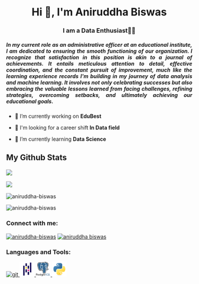 <h1 align="center">Hi 👋, I'm Aniruddha Biswas</h1>
<h3 align="center">I am a Data Enthusiast👨‍💻</h3>

<h5 align="justify">In my current role as an administrative officer at an educational institute, I am dedicated to ensuring the smooth functioning of our organization. I recognize that satisfaction in this position is akin to a journal of achievements. It entails meticulous attention to detail, effective coordination, and the constant pursuit of improvement, much like the learning experience records I'm building in my journey of data analysis and machine learning. It involves not only celebrating successes but also embracing the valuable lessons learned from facing challenges, refining strategies, overcoming setbacks, and ultimately achieving our educational goals.</h5>



- 🔭 I’m currently working on **EduBest**

- 👯 I'm looking for a career shift **In Data field**

- 🌱 I’m currently learning **Data Science**





## My Github Stats

<p><img align="center" src=https://github-readme-stats.vercel.app/api?username=ANIRUDDHA-BISWAS /></p>

<p><img align="center" src=https://github-readme-streak-stats.herokuapp.com/?user=ANIRUDDHA-BISWAS /></p>

<p><img align="center" src="https://github-readme-stats.vercel.app/api/top-langs?username=aniruddha-biswas&show_icons=true&locale=en&layout=compact" alt="aniruddha-biswas" /></p>


<p align="left"> <img src="https://komarev.com/ghpvc/?username=aniruddha-biswas&label=Profile%20views&color=0e75b6&style=flat" alt="aniruddha-biswas" /> </p>


<h3 align="left">Connect with me:</h3>
<p align="left">
<a href="https://linkedin.com/in/aniruddha-biswas" target="blank"><img align="center" src="https://raw.githubusercontent.com/rahuldkjain/github-profile-readme-generator/master/src/images/icons/Social/linked-in-alt.svg" alt="aniruddha-biswas" height="30" width="40" /></a>
<a href="https://www.hackerrank.com/aniruddha biswas" target="blank"><img align="center" src="https://raw.githubusercontent.com/rahuldkjain/github-profile-readme-generator/master/src/images/icons/Social/hackerrank.svg" alt="aniruddha biswas" height="30" width="40" /></a>
</p>

<h3 align="left">Languages and Tools:</h3>
<p align="left"> <a href="https://git-scm.com/" target="_blank" rel="noreferrer"> <img src="https://www.vectorlogo.zone/logos/git-scm/git-scm-icon.svg" alt="git" width="40" height="40"/> </a> <a href="https://www.adobe.com/in/products/illustrator.html" target="_blank" src="https://raw.githubusercontent.com/devicons/devicon/master/icons/mysql/mysql-original-wordmark.svg" alt="mysql" width="40" height="40"/> </a> <a href="https://pandas.pydata.org/" target="_blank" rel="noreferrer"> <img src="https://raw.githubusercontent.com/devicons/devicon/2ae2a900d2f041da66e950e4d48052658d850630/icons/pandas/pandas-original.svg" alt="pandas" width="40" height="40"/> </a> <a href="https://www.photoshop.com/en" target="_blank" rel="noreferrer"> <img src="https://raw.githubusercontent.com/devicons/devicon/master/icons/postgresql/postgresql-original-wordmark.svg" alt="postgresql" width="40" height="40"/> </a> <a href="https://www.python.org" target="_blank" rel="noreferrer"> <img src="https://raw.githubusercontent.com/devicons/devicon/master/icons/python/python-original.svg" alt="python" width="40" height="40"/> </a> </p>


